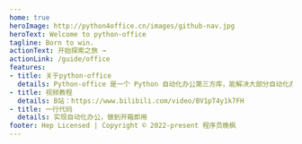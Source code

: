 ```yaml
---
home: true
heroImage: http://python4office.cn/images/github-nav.jpg
heroText: Welcome to python-office
tagline: Born to win.
actionText: 开始探索之旅 →
actionLink: /guide/office
features:
- title: 关于python-office
  details: Python-office 是一个 Python 自动化办公第三方库，能解决大部分自动化办公的问题。
- title: 视频教程
  details: B站：https://www.bilibili.com/video/BV1pT4y1k7FH
- title: 一行代码
  details: 实现自动化办公，做到开箱即用
footer: Hep Licensed | Copyright © 2022-present 程序员晚枫
---
```

